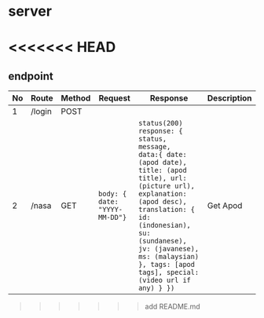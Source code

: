 # server

<<<<<<< HEAD
=======
## endpoint

No|Route|Method|Request|Response|Description
---|---|---|---|---|---|
1| /login| POST|
2| /nasa| GET |  ``` body: { date: "YYYY-MM-DD"} ``` | ```status(200) response: { status, message,   data:{ date: (apod date), title: (apod title), url: (picture url), explanation: (apod desc), translation: { id: (indonesian), su: (sundanese), jv: (javanese), ms: (malaysian) }, tags: [apod tags], special: (video url if any) } })``` | Get Apod
>>>>>>> add README.md
